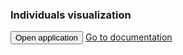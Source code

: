 ### Individuals visualization

<link rel="stylesheet" href="https://stackpath.bootstrapcdn.com/bootstrap/4.3.1/css/bootstrap.min.css" integrity="sha384-ggOyR0iXCbMQv3Xipma34MD+dH/1fQ784/j6cY/iJTQUOhcWr7x9JvoRxT2MZw1T" crossorigin="anonymous">

<button class="btn" id="openApplication">Open application</button>
<a class="btn" href="./documentation.md">Go to documentation</a>

<script>
import setup from '../setup.js'

let root = this

setup(this).then(() => {
  let buttonElement = lively.query(root, '#openApplication')
  buttonElement.addEventListener('click', () => {
    lively.openComponentInWindow('bp2019-individual-visualization', lively.pt(10, 10), lively.pt(1200, 1000))
  })
})

</script>